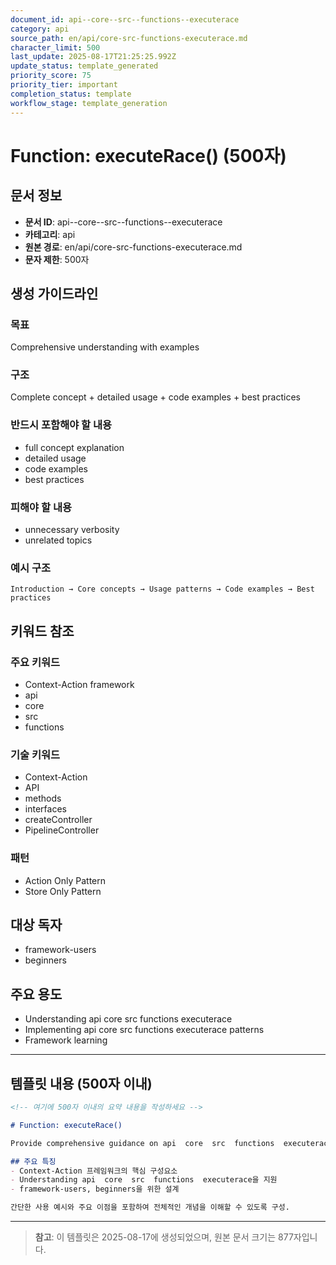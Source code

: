 ```yaml
---
document_id: api--core--src--functions--executerace
category: api
source_path: en/api/core-src-functions-executerace.md
character_limit: 500
last_update: 2025-08-17T21:25:25.992Z
update_status: template_generated
priority_score: 75
priority_tier: important
completion_status: template
workflow_stage: template_generation
---
```


# Function: executeRace() (500자)

## 문서 정보
- **문서 ID**: api--core--src--functions--executerace
- **카테고리**: api
- **원본 경로**: en/api/core-src-functions-executerace.md
- **문자 제한**: 500자

## 생성 가이드라인

### 목표
Comprehensive understanding with examples

### 구조
Complete concept + detailed usage + code examples + best practices

### 반드시 포함해야 할 내용
- full concept explanation
- detailed usage
- code examples
- best practices

### 피해야 할 내용  
- unnecessary verbosity
- unrelated topics

### 예시 구조
```
Introduction → Core concepts → Usage patterns → Code examples → Best practices
```

## 키워드 참조

### 주요 키워드
- Context-Action framework
- api
- core
- src
- functions

### 기술 키워드
- Context-Action
- API
- methods
- interfaces
- createController
- PipelineController

### 패턴
- Action Only Pattern
- Store Only Pattern

## 대상 독자
- framework-users
- beginners

## 주요 용도
- Understanding api  core  src  functions  executerace
- Implementing api  core  src  functions  executerace patterns
- Framework learning

---

## 템플릿 내용 (500자 이내)

```markdown
<!-- 여기에 500자 이내의 요약 내용을 작성하세요 -->

# Function: executeRace()

Provide comprehensive guidance on api  core  src  functions  executerace

## 주요 특징
- Context-Action 프레임워크의 핵심 구성요소
- Understanding api  core  src  functions  executerace을 지원
- framework-users, beginners을 위한 설계

간단한 사용 예시와 주요 이점을 포함하여 전체적인 개념을 이해할 수 있도록 구성.
```

---

> **참고**: 이 템플릿은 2025-08-17에 생성되었으며, 
> 원본 문서 크기는 877자입니다.

